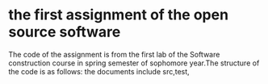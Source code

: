 
the first assignment of the open source software
======

The code of the assignment is from the first lab of the Software construction course in spring semester of sophomore year.The structure of the code is as follows:
the documents include src,test,
